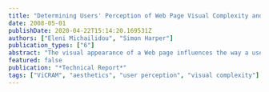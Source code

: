 ```yaml
---
title: "Determining Users' Perception of Web Page Visual Complexity and Aesthetic Characteristics"
date: 2008-05-01
publishDate: 2020-04-22T15:14:20.169531Z
authors: ["Eleni Michailidou", "Simon Harper"]
publication_types: ["6"]
abstract: "The visual appearance of a Web page influences the way a user will interact with the page. Part of the ViCRAM project is to determine how Web page structural elements (such as font, tables, links, and images) and their characteristics (such as colour and size) can be used to determine the visual presentation and complexity level of a Web page. This report describes an investigation into how users perceive the visual complexity and aesthetic appearance of Web pages. Results show a strong correlation between users? visual complexity perception of a Web page, structural elements and aesthetic appearance. Data analysis derived models that estimate the visual complexity and aesthetic level of a Web page using the structural elements of the page."
featured: false
publication: "*Technical Report*"
tags: ["ViCRAM", "aesthetics", "user perception", "visual complexity"]
---
```



